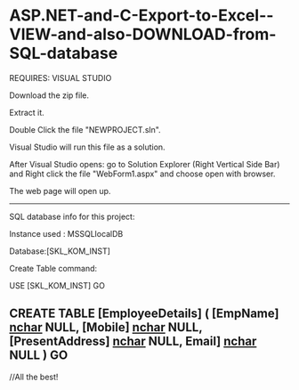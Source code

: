 # ASP.NET-and-C-Export-to-Excel--VIEW-and-also-DOWNLOAD-from-SQL-database
REQUIRES: VISUAL STUDIO 

Download the zip file.

Extract it.

Double Click the file "NEWPROJECT.sln".

Visual Studio will run this file as a solution. 

After Visual Studio opens: go to Solution Explorer (Right Vertical Side Bar) and Right click the file "WebForm1.aspx" and choose open with browser. 

The web page will open up.

-------------------------------------------------------------------------
SQL database info for this project:

Instance used : MSSQLlocalDB

Database:[SKL_KOM_INST]

Create Table command:

USE [SKL_KOM_INST]
GO

CREATE TABLE [EmployeeDetails] (   [EmpName] [nchar](10) NULL,     [Mobile] [nchar](10) NULL,    [PresentAddress] [nchar](10) NULL,    Email] [nchar](10) NULL   ) GO
------------------------------------------------------------------------
//All the best!
